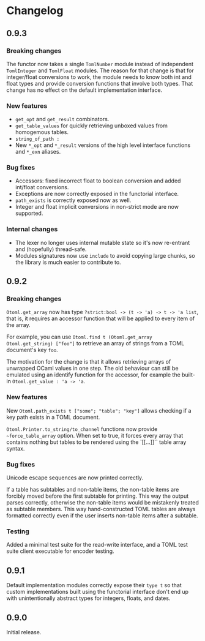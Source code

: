 # Changelog

## 0.9.3

### Breaking changes

The functor now takes a single `TomlNumber` module instead of independent `TomlInteger` and `TomlFloat`
modules.
The reason for that change is that for integer/float conversions to work, the module needs to know
both int and float types and provide conversion functions that involve both types.
That change has no effect on the default implementation interface.

### New features

* `get_opt` and `get_result` combinators.
* `get_table_values` for quickly retrieving unboxed values from homogemous tables.
* `string_of_path : `
* New `*_opt` and `*_result` versions of the high level interface functions and `*_exn` aliases.

### Bug fixes

* Accessors: fixed incorrect float to boolean conversion and added int/float conversions.
* Exceptions are now correctly exposed in the functorial interface.
* `path_exists` is correctly exposed now as well.
* Integer and float implicit conversions in non-strict mode are now supported.

### Internal changes

* The lexer no longer uses internal mutable state so it's now re-entrant and (hopefully) thread-safe.
* Modules signatures now use `include` to avoid copying large chunks, so the library is much easier to contribute to.

## 0.9.2

### Breaking changes

`Otoml.get_array` now has type `?strict:bool -> (t -> 'a) -> t -> 'a list`,
that is, it requires an accessor function that will be applied to every item of the array.

For example, you can use `Otoml.find t (Otoml.get_array Otoml.get_string) ["foo"]` to retrieve
an array of strings from a TOML document's key `foo`.

The motivation for the change is that it allows retrieving arrays of unwrapped OCaml values in one step.
The old behaviour can still be emulated using an identify function for the accessor,
for example the built-in `Otoml.get_value : 'a -> 'a`.

### New features

New `Otoml.path_exists t ["some"; "table"; "key"]` allows checking if a key path exists in a TOML document.

`Otoml.Printer.to_string/to_channel` functions now provide `~force_table_array` option. When set to true,
it forces every array that contains nothing but tables to be rendered using the `[[...]]`` table array syntax.

### Bug fixes

Unicode escape sequences are now printed correctly.

If a table has subtables and non-table items, the non-table items are forcibly moved before the first subtable
for printing. This way the output parses correctly, otherwise the non-table items would be mistakenly treated
as subtable members. This way hand-constructed TOML tables are always formatted correctly even if the user
inserts non-table items after a subtable.

### Testing

Added a minimal test suite for the read-write interface, and a TOML test suite client executable for encoder testing.

## 0.9.1

Default implementation modules correctly expose their `type t` so that custom implementations
built using the functorial interface don't end up with unintentionally abstract types
for integers, floats, and dates.

## 0.9.0

Initial release.
